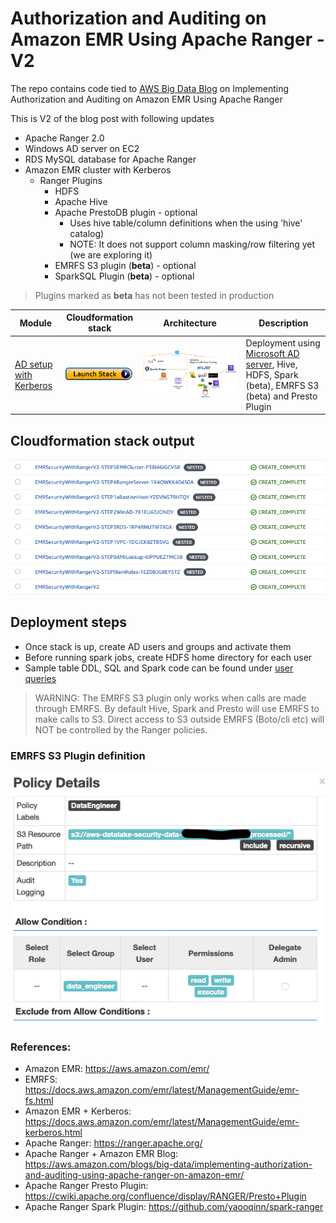 # Authorization and Auditing on Amazon EMR Using Apache Ranger - V2
The repo contains code tied to [AWS Big Data Blog](https://aws.amazon.com/blogs/big-data/implementing-authorization-and-auditing-using-apache-ranger-on-amazon-emr/) on Implementing Authorization and Auditing on Amazon EMR Using Apache Ranger

This is V2 of the blog post with following updates

- Apache Ranger 2.0
- Windows AD server on EC2
- RDS MySQL database for Apache Ranger
- Amazon EMR cluster with Kerberos
   * Ranger Plugins
     * HDFS
     * Apache Hive
     * Apache PrestoDB plugin - optional 
       * Uses hive table/column definitions when the using 'hive' catalog)
       * NOTE: It does not support column masking/row filtering yet (we are exploring it)
     * EMRFS S3 plugin (**beta**) - optional
     * SparkSQL Plugin (**beta**) - optional

> Plugins marked as **beta** has not been tested in production

| Module | Cloudformation stack | Architecture | Description |
| ---------------- | --- | --- |-------------------------------------------------------- |
| [AD setup with Kerberos](v2) | [![Foo](../images/launch_stack.png)](https://console.aws.amazon.com/cloudformation/home?region=us-east-1#/stacks/new?stackName=EMRSecurityWithRangerV2&templateURL=https://aws-bigdata-blog.s3.amazonaws.com/artifacts/aws-blog-emr-ranger-v2/cloudformations/rootcf.template) | ![](../images/emr-ranger-v2.png) | Deployment using [Microsoft AD server](https://docs.microsoft.com/en-us/windows-server/identity/ad-ds/get-started/virtual-dc/active-directory-domain-services-overview), Hive, HDFS, Spark (beta), EMRFS S3 (beta) and Presto Plugin |

## Cloudformation stack output

![](../images/emr-ranger-v2-cfn.png)

## Deployment steps
- Once stack is up, create AD users and groups and activate them
- Before running spark jobs, create HDFS home directory for each user
- Sample table DDL, SQL and Spark code can be found under [user queries](userqueries)

> WARNING: The EMRFS S3 plugin only works when calls are made through EMRFS. By default Hive, Spark and Presto will use EMRFS to make calls to S3. Direct access to S3 outside EMRFS (Boto/cli etc) will NOT be controlled by the Ranger policies.

### EMRFS S3 Plugin definition
![](../images/s3-policy.png)

### References:

 - Amazon EMR: https://aws.amazon.com/emr/
 - EMRFS: https://docs.aws.amazon.com/emr/latest/ManagementGuide/emr-fs.html
 - Amazon EMR + Kerberos: https://docs.aws.amazon.com/emr/latest/ManagementGuide/emr-kerberos.html 
 - Apache Ranger: https://ranger.apache.org/
 - Apache Ranger + Amazon EMR Blog: https://aws.amazon.com/blogs/big-data/implementing-authorization-and-auditing-using-apache-ranger-on-amazon-emr/
 - Apache Ranger Presto Plugin: https://cwiki.apache.org/confluence/display/RANGER/Presto+Plugin
 - Apache Ranger Spark Plugin: https://github.com/yaooqinn/spark-ranger
